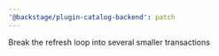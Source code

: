 ```yaml
---
'@backstage/plugin-catalog-backend': patch
---
```


Break the refresh loop into several smaller transactions
